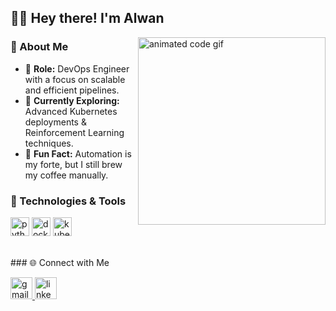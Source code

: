 <h2 align="left">👨‍💻 Hey there! I'm Alwan</h2>

<img align="right" src="https://media.giphy.com/media/L1R1tvI9svkIWwpVYr/giphy.gif" width="300" alt="animated code gif" />

### 🚀 About Me
- 🔭 **Role:** DevOps Engineer with a focus on scalable and efficient pipelines.
- 🌱 **Currently Exploring:** Advanced Kubernetes deployments & Reinforcement Learning techniques.
- 💬 **Fun Fact:** Automation is my forte, but I still brew my coffee manually.

### 🔧 Technologies & Tools
<p align="left">
  <img src="https://cdn.jsdelivr.net/gh/devicons/devicon/icons/python/python-original.svg" height="30" alt="python logo"  />
  <img src="https://cdn.jsdelivr.net/gh/devicons/devicon/icons/docker/docker-original.svg" height="30" alt="docker logo"  />
  <img src="https://cdn.jsdelivr.net/gh/devicons/devicon/icons/kubernetes/kubernetes-plain-wordmark.svg" height="30" alt="kubernetes logo"  />
  <!-- Add more icons here -->
</p>
<br clear="both"> 
### 🌐 Connect with Me
<p align="left">
  <a href="mailto:muhalwan12@gmail.com" target="_blank">
    <img src="https://img.shields.io/static/v1?message=Gmail&logo=gmail&label=&color=D14836&logoColor=white&labelColor=&style=for-the-badge" height="35" alt="gmail logo"  />
  </a>
  <a href="https://www.linkedin.com/in/muhalwan/" target="_blank">
    <img src="https://img.shields.io/static/v1?message=LinkedIn&logo=linkedin&label=&color=0077B5&logoColor=white&labelColor=&style=for-the-badge" height="35" alt="linkedin logo"  />
  </a>
</p>
